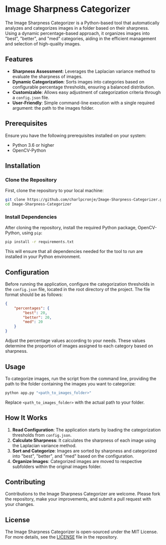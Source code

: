 # Image Sharpness Categorizer

The Image Sharpness Categorizer is a Python-based tool that automatically analyzes and categorizes images in a folder based on their sharpness. Using a dynamic percentage-based approach, it organizes images into "best", "better", and "med" categories, aiding in the efficient management and selection of high-quality images.

## Features

- **Sharpness Assessment**: Leverages the Laplacian variance method to evaluate the sharpness of images.
- **Dynamic Categorization**: Sorts images into categories based on configurable percentage thresholds, ensuring a balanced distribution.
- **Customizable**: Allows easy adjustment of categorization criteria through a `config.json` file.
- **User-Friendly**: Simple command-line execution with a single required argument: the path to the images folder.

## Prerequisites

Ensure you have the following prerequisites installed on your system:

- Python 3.6 or higher
- OpenCV-Python

## Installation

### Clone the Repository

First, clone the repository to your local machine:

```bash
git clone https://github.com/charlpcronje/Image-Sharpness-Categorizer.git
cd Image-Sharpness-Categorizer
```

### Install Dependencies

After cloning the repository, install the required Python package, OpenCV-Python, using `pip`:

```bash
pip install -r requirements.txt
```

This will ensure that all dependencies needed for the tool to run are installed in your Python environment.

## Configuration

Before running the application, configure the categorization thresholds in the `config.json` file, located in the root directory of the project. The file format should be as follows:

```json
{
    "percentages": {
        "best": 20,
        "better": 20,
        "med": 20
    }
}
```

Adjust the percentage values according to your needs. These values determine the proportion of images assigned to each category based on sharpness.

## Usage

To categorize images, run the script from the command line, providing the path to the folder containing the images you want to categorize:

```bash
python app.py "<path_to_images_folder>"
```

Replace `<path_to_images_folder>` with the actual path to your folder.

## How It Works

1. **Read Configuration**: The application starts by loading the categorization thresholds from `config.json`.
2. **Calculate Sharpness**: It calculates the sharpness of each image using the Laplacian variance method.
3. **Sort and Categorize**: Images are sorted by sharpness and categorized into "best", "better", and "med" based on the configuration.
4. **Organize Images**: Categorized images are moved to respective subfolders within the original images folder.

## Contributing

Contributions to the Image Sharpness Categorizer are welcome. Please fork the repository, make your improvements, and submit a pull request with your changes.

## License

The Image Sharpness Categorizer is open-sourced under the MIT License. For more details, see the [LICENSE](./LICENSE.md) file in the repository.